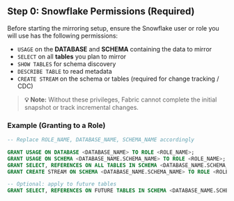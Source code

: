 ## Step 0: Snowflake Permissions (Required)

Before starting the mirroring setup, ensure the Snowflake user or role you will use has the following permissions:

- `USAGE` on the **DATABASE** and **SCHEMA** containing the data to mirror  
- `SELECT` on all **tables** you plan to mirror  
- `SHOW TABLES` for schema discovery  
- `DESCRIBE TABLE` to read metadata  
- `CREATE STREAM` on the schema or tables (required for change tracking / CDC)

> **💡 Note:** Without these privileges, Fabric cannot complete the initial snapshot or track incremental changes.

### Example (Granting to a Role)

```sql
-- Replace ROLE_NAME, DATABASE_NAME, SCHEMA_NAME accordingly

GRANT USAGE ON DATABASE <DATABASE_NAME> TO ROLE <ROLE_NAME>;
GRANT USAGE ON SCHEMA <DATABASE_NAME.SCHEMA_NAME> TO ROLE <ROLE_NAME>;
GRANT SELECT, REFERENCES ON ALL TABLES IN SCHEMA <DATABASE_NAME.SCHEMA_NAME> TO ROLE <ROLE_NAME>;
GRANT CREATE STREAM ON SCHEMA <DATABASE_NAME.SCHEMA_NAME> TO ROLE <ROLE_NAME>;

-- Optional: apply to future tables
GRANT SELECT, REFERENCES ON FUTURE TABLES IN SCHEMA <DATABASE_NAME.SCHEMA_NAME> TO ROLE <ROLE_NAME>;

